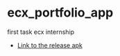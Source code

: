 # ecx_portfolio_app

first task ecx internship

- [Link to the release apk](https://ufile.io/5kz3m0yw)
